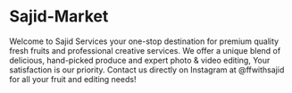 # Sajid-Market
Welcome to Sajid Services your one-stop destination for premium quality fresh fruits and professional creative services. We offer a unique blend of delicious, hand-picked produce and expert photo &amp; video editing, Your satisfaction is our priority. Contact us directly on Instagram at @ffwithsajid for all your fruit and editing needs!
